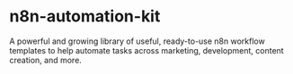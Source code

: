 # n8n-automation-kit
A powerful and growing library of useful, ready-to-use n8n workflow templates to help automate tasks across marketing, development, content creation, and more.
